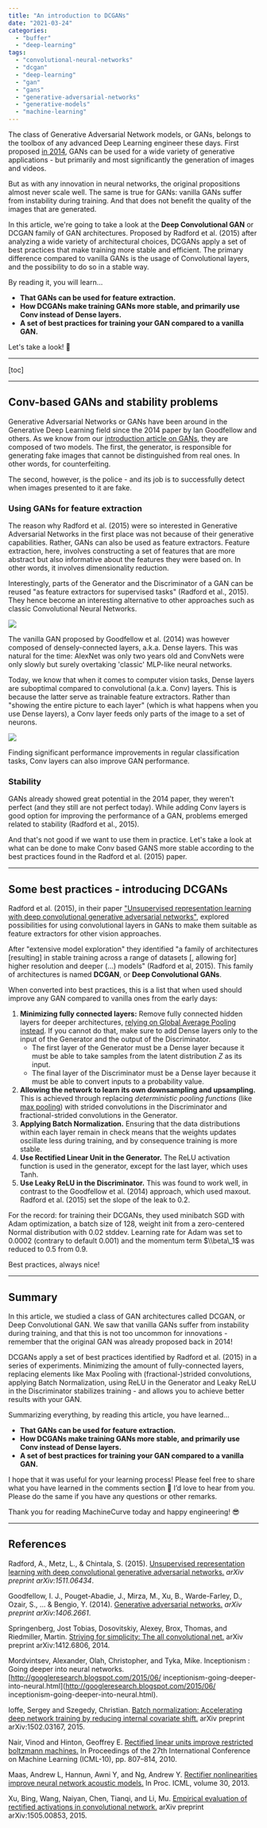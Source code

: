 ```yaml
---
title: "An introduction to DCGANs"
date: "2021-03-24"
categories: 
  - "buffer"
  - "deep-learning"
tags: 
  - "convolutional-neural-networks"
  - "dcgan"
  - "deep-learning"
  - "gan"
  - "gans"
  - "generative-adversarial-networks"
  - "generative-models"
  - "machine-learning"
---
```


The class of Generative Adversarial Network models, or GANs, belongs to the toolbox of any advanced Deep Learning engineer these days. First proposed [in 2014](https://github.com/mobiletest2016/machine-learning-articles/blob/master/articles/generative-adversarial-networks-a-gentle-introduction.md), GANs can be used for a wide variety of generative applications - but primarily and most significantly the generation of images and videos.

But as with any innovation in neural networks, the original propositions almost never scale well. The same is true for GANs: vanilla GANs suffer from instability during training. And that does not benefit the quality of the images that are generated.

In this article, we're going to take a look at the **Deep Convolutional GAN** or DCGAN family of GAN architectures. Proposed by Radford et al. (2015) after analyzing a wide variety of architectural choices, DCGANs apply a set of best practices that make training more stable and efficient. The primary difference compared to vanilla GANs is the usage of Convolutional layers, and the possibility to do so in a stable way.

By reading it, you will learn...

- **That GANs can be used for feature extraction.**
- **How DCGANs make training GANs more stable, and primarily use Conv instead of Dense layers.**
- **A set of best practices for training your GAN compared to a vanilla GAN.**

Let's take a look! 🚀

* * *

\[toc\]

* * *

## Conv-based GANs and stability problems

Generative Adversarial Networks or GANs have been around in the Generative Deep Learning field since the 2014 paper by Ian Goodfellow and others. As we know from our [introduction article on GANs](https://github.com/mobiletest2016/machine-learning-articles/blob/master/articles/generative-adversarial-networks-a-gentle-introduction.md), they are composed of two models. The first, the generator, is responsible for generating fake images that cannot be distinguished from real ones. In other words, for counterfeiting.

The second, however, is the police - and its job is to successfully detect when images presented to it are fake.

### Using GANs for feature extraction

The reason why Radford et al. (2015) were so interested in Generative Adversarial Networks in the first place was not because of their generative capabilities. Rather, GANs can also be used as feature extractors. Feature extraction, here, involves constructing a set of features that are more abstract but also informative about the features they were based on. In other words, it involves dimensionality reduction.

Interestingly, parts of the Generator and the Discriminator of a GAN can be reused "as feature extractors for supervised tasks" (Radford et al., 2015). They hence become an interesting alternative to other approaches such as classic Convolutional Neural Networks.

![](images/GAN-1024x431.jpg)

The vanilla GAN proposed by Goodfellow et al. (2014) was however composed of densely-connected layers, a.k.a. Dense layers. This was natural for the time: AlexNet was only two years old and ConvNets were only slowly but surely overtaking 'classic' MLP-like neural networks.

Today, we know that when it comes to computer vision tasks, Dense layers are suboptimal compared to convolutional (a.k.a. Conv) layers. This is because the latter serve as trainable feature extractors. Rather than "showing the entire picture to each layer" (which is what happens when you use Dense layers), a Conv layer feeds only parts of the image to a set of neurons.

![](images/Cnn_layer-1.jpg)

Finding significant performance improvements in regular classification tasks, Conv layers can also improve GAN performance.

### Stability

GANs already showed great potential in the 2014 paper, they weren't perfect (and they still are not perfect today). While adding Conv layers is good option for improving the performance of a GAN, problems emerged related to stability (Radford et al., 2015).

And that's not good if we want to use them in practice. Let's take a look at what can be done to make Conv based GANS more stable according to the best practices found in the Radford et al. (2015) paper.

* * *

## Some best practices - introducing DCGANs

Radford et al. (2015), in their paper ["Unsupervised representation learning with deep convolutional generative adversarial networks"](https://arxiv.org/abs/1511.06434), explored possibilities for using convolutional layers in GANs to make them suitable as feature extractors for other vision approaches.

After "extensive model exploration" they identified "a family of architectures \[resulting\] in stable training across a range of datasets \[, allowing for\] higher resolution and deeper (...) models" (Radford et al, 2015). This family of architectures is named **DCGAN**, or **Deep Convolutional GANs**.

When converted into best practices, this is a list that when used should improve any GAN compared to vanilla ones from the early days:

1. **Minimizing fully connected layers:** Remove fully connected hidden layers for deeper architectures, [relying on Global Average Pooling instead](https://github.com/mobiletest2016/machine-learning-articles/blob/master/articles/reducing-trainable-parameters-with-a-dense-free-convnet-classifier.md). If you cannot do that, make sure to add Dense layers only to the input of the Generator and the output of the Discriminator.
    - The first layer of the Generator must be a Dense layer because it must be able to take samples from the latent distribution $Z$ as its input.
    - The final layer of the Discriminator must be a Dense layer because it must be able to convert inputs to a probability value.
2. **Allowing the network to learn its own downsampling and upsampling.** This is achieved through replacing _deterministic pooling functions_ (like [max pooling](https://github.com/mobiletest2016/machine-learning-articles/blob/master/articles/what-are-max-pooling-average-pooling-global-max-pooling-and-global-average-pooling.md)) with strided convolutions in the Discriminator and fractional-strided convolutions in the Generator.
3. **Applying Batch Normalization.** Ensuring that the data distributions within each layer remain in check means that the weights updates oscillate less during training, and by consequence training is more stable.
4. **Use Rectified Linear Unit in the Generator.** The ReLU activation function is used in the generator, except for the last layer, which uses Tanh.
5. **Use Leaky ReLU in the Discriminator.** This was found to work well, in contrast to the Goodfellow et al. (2014) approach, which used maxout. Radford et al. (2015) set the slope of the leak to 0.2.

For the record: for training their DCGANs, they used minibatch SGD with Adam optimization, a batch size of 128, weight init from a zero-centered Normal distribution with 0.02 stddev. Learning rate for Adam was set to 0.0002 (contrary to default 0.001) and the momentum term $\\beta\_1$ was reduced to 0.5 from 0.9.

Best practices, always nice!

* * *

## Summary

In this article, we studied a class of GAN architectures called DCGAN, or Deep Convolutional GAN. We saw that vanilla GANs suffer from instability during training, and that this is not too uncommon for innovations - remember that the original GAN was already proposed back in 2014!

DCGANs apply a set of best practices identified by Radford et al. (2015) in a series of experiments. Minimizing the amount of fully-connected layers, replacing elements like Max Pooling with (fractional-)strided convolutions, applying Batch Normalization, using ReLU in the Generator and Leaky ReLU in the Discriminator stabilizes training - and allows you to achieve better results with your GAN.

Summarizing everything, by reading this article, you have learned...

- **That GANs can be used for feature extraction.**
- **How DCGANs make training GANs more stable, and primarily use Conv instead of Dense layers.**
- **A set of best practices for training your GAN compared to a vanilla GAN.**

I hope that it was useful for your learning process! Please feel free to share what you have learned in the comments section 💬 I’d love to hear from you. Please do the same if you have any questions or other remarks.

Thank you for reading MachineCurve today and happy engineering! 😎

* * *

## References

Radford, A., Metz, L., & Chintala, S. (2015). [Unsupervised representation learning with deep convolutional generative adversarial networks.](https://arxiv.org/abs/1511.06434) _arXiv preprint arXiv:1511.06434_.

Goodfellow, I. J., Pouget-Abadie, J., Mirza, M., Xu, B., Warde-Farley, D., Ozair, S., … & Bengio, Y. (2014). [Generative adversarial networks.](https://arxiv.org/abs/1406.2661) _arXiv preprint arXiv:1406.2661_.

Springenberg, Jost Tobias, Dosovitskiy, Alexey, Brox, Thomas, and Riedmiller, Martin. [Striving for simplicity: The all convolutional net.](https://arxiv.org/abs/1412.6806) arXiv preprint arXiv:1412.6806, 2014.

Mordvintsev, Alexander, Olah, Christopher, and Tyka, Mike. Inceptionism : Going deeper into neural networks. [http://googleresearch.blogspot.com/2015/06/ inceptionism-going-deeper-into-neural.html](http://googleresearch.blogspot.com/2015/06/ inceptionism-going-deeper-into-neural.html).

Ioffe, Sergey and Szegedy, Christian. [Batch normalization: Accelerating deep network training by reducing internal covariate shift.](http://proceedings.mlr.press/v37/ioffe15.html) arXiv preprint arXiv:1502.03167, 2015.

Nair, Vinod and Hinton, Geoffrey E. [Rectified linear units improve restricted boltzmann machines.](https://www.cs.toronto.edu/~hinton/absps/reluICML.pdf) In Proceedings of the 27th International Conference on Machine Learning (ICML-10), pp. 807–814, 2010.

Maas, Andrew L, Hannun, Awni Y, and Ng, Andrew Y. [Rectifier nonlinearities improve neural network acoustic models.](https://citeseerx.ist.psu.edu/viewdoc/download?doi=10.1.1.693.1422&rep=rep1&type=pdf) In Proc. ICML, volume 30, 2013.

Xu, Bing, Wang, Naiyan, Chen, Tianqi, and Li, Mu. [Empirical evaluation of rectified activations in convolutional network.](https://arxiv.org/abs/1505.00853) arXiv preprint arXiv:1505.00853, 2015.
